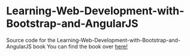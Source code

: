 # Learning-Web-Development-with-Bootstrap-and-AngularJS
Source code for the Learning-Web-Development-with-Bootstrap-and-AngularJS book
You can find the book over [here!](https://www.packtpub.com/web-development/learning-web-development-bootstrap-and-angularjs)
